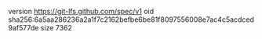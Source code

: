 version https://git-lfs.github.com/spec/v1
oid sha256:6a5aa286236a2a1f7c2162befbe6be81f8097556008e7ac4c5acdced9af577de
size 7362
